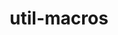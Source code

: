 ---
title: "util-macros"
layout: cache
categories: [package, v0.18]
meta: {"versions": ["1.19.3"], "compilers": ["gcc@7.5.0", "gcc@8.4.0"]}
spec_files: 
 - spec-0.json
 - spec-1.json
spec_names:
 - 'util-macros@1.19.3%gcc@7.5.0 arch=linux-ubuntu18.04-x86_64'
 - 'util-macros@1.19.3%gcc@8.4.0 arch=linux-ubuntu18.04-x86_64'
---